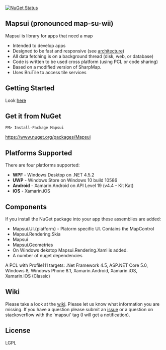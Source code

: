 [![NuGet Status](http://img.shields.io/nuget/v/Mapsui.svg?style=flat)](https://www.nuget.org/packages/Mapsui/)

## Mapsui (pronounced map-su-wii)

Mapsui is library for apps that need a map

- Intended to develop apps
- Designed to be fast and responsive (see [architecture](https://github.com/pauldendulk/Mapsui/wiki/Async-Fetching))
- All data fetching is on a background thread (disk, web, or database)
- Code is written to be used cross platform (using PCL or code sharing)
- Based on a modified version of SharpMap. 
- Uses BruTile to access tile services

## Getting Started

Look [here](https://github.com/pauldendulk/Mapsui/wiki/Getting-Started-with-Mapsui)

## Get it from NuGet 
```
PM> Install-Package Mapsui
```

https://www.nuget.org/packages/Mapsui

## Platforms Supported

There are four platforms supported:
- **WPF** - Windows Desktop on .NET 4.5.2
- **UWP** - Windows Store on Windows 10 build 10586
- **Android** - Xamarin.Android on API Level 19 (v4.4 - Kit Kat)
- **iOS** - Xamarin.iOS

## Components

If you install the NuGet package into your app these assemblies are added:

- Mapsui.UI.{platform} - Platorm specific UI. Contains the MapControl
- Mapsui.Rendering.Skia
- Mapsui
- Mapsui.Geometries
- On Windows dekstop Mapsui.Rendering.Xaml is added.
- A number of nuget dependencies

A PCL with Profile111 targets: .Net Framework 4.5, ASP.NET Core 5.0, Windows 8, Windows Phone 8.1, Xamarin.Android, Xamarin.iOS, Xamarin.iOS (Classic)

## Wiki
Please take a look at the [wiki](https://github.com/pauldendulk/Mapsui/wiki). Please let us know what information you are missing. If you have a question please submit an [issue](https://github.com/pauldendulk/Mapsui/issues) or a question on stackoverflow with the 'mapsui' tag (I will get a notification).

## License 

LGPL
